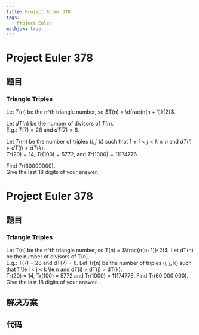 ```yaml
---
title: Project Euler 378
tags:
  - Project Euler
mathjax: true
---
```

<escape><!-- more --></escape>
    
# Project Euler 378
## 题目
### Triangle Triples

Let $T(n)$ be the n^th triangle number, so $T(n) = \dfrac{n(n + 1)}{2}$.

Let $dT(n)$ be the number of divisors of $T(n)$.<br />
E.g.: $T(7) = 28$ and $dT(7) = 6$.

Let $Tr(n)$ be the number of triples $(i, j, k)$ such that $1 \le i \lt j \lt k \le n$ and $dT(i) \gt dT(j) \gt dT(k)$.<br />
$Tr(20) = 14$, $Tr(100) = 5772$, and $Tr(1000) = 11174776$.

Find $Tr(60 000 000)$. <br />
Give the last 18 digits of your answer.



# Project Euler 378
## 题目
### Triangle Triples

Let T(n) be the n^th triangle number, so T(n) = $\frac{n(n+1)}{2}$.
Let dT(n) be the number of divisors of T(n).<br>E.g.: T(7) = 28 and dT(7) = 6.
Let Tr(n) be the number of triples (i, j, k) such that 1 \le i < j < k \le n and dT(i) > dT(j) > dT(k).<br>Tr(20) = 14, Tr(100) = 5772 and Tr(1000) = 11174776.
Find Tr(60 000 000).<br>Give the last 18 digits of your answer.


## 解决方案


## 代码


